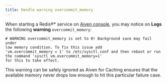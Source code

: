 ```yaml
---
title: Handle warning overcommit_memory
---
```


When starting a Redis®\* service on [Aiven
console](https://console.aiven.io/), you may notice on **Logs** the
following **warning** `overcommit_memory`:

```plaintext
# WARNING overcommit_memory is set to 0! Background save may fail under
low memory condition. To fix this issue add
'vm.overcommit_memory = 1' to /etc/sysctl.conf and then reboot or run the command 'sysctl vm.overcommit_memory=1'
for this to take effect.
```

This warning can be safely ignored as Aiven for Caching ensures that
the available memory never drops low enough to hit this particular
failure case.
